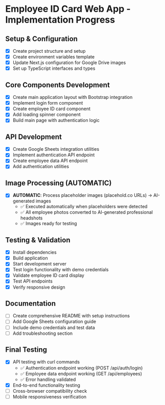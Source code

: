 # Employee ID Card Web App - Implementation Progress

## Setup & Configuration
- [x] Create project structure and setup
- [x] Create environment variables template
- [x] Update Next.js configuration for Google Drive images
- [x] Set up TypeScript interfaces and types

## Core Components Development
- [x] Create main application layout with Bootstrap integration
- [x] Implement login form component
- [x] Create employee ID card component
- [x] Add loading spinner component
- [x] Build main page with authentication logic

## API Development
- [x] Create Google Sheets integration utilities
- [x] Implement authentication API endpoint
- [x] Create employee data API endpoint
- [x] Add authentication utilities

## Image Processing (AUTOMATIC)
- [x] **AUTOMATIC**: Process placeholder images (placehold.co URLs) → AI-generated images
  - ✅ Executed automatically when placeholders were detected
  - ✅ All employee photos converted to AI-generated professional headshots
  - ✅ Images ready for testing

## Testing & Validation
- [x] Install dependencies
- [x] Build application
- [x] Start development server
- [x] Test login functionality with demo credentials
- [x] Validate employee ID card display
- [x] Test API endpoints
- [x] Verify responsive design

## Documentation
- [ ] Create comprehensive README with setup instructions
- [ ] Add Google Sheets configuration guide
- [ ] Include demo credentials and test data
- [ ] Add troubleshooting section

## Final Testing
- [x] API testing with curl commands
  - ✅ Authentication endpoint working (POST /api/auth/login)
  - ✅ Employee data endpoint working (GET /api/employees)
  - ✅ Error handling validated
- [x] End-to-end functionality testing
- [ ] Cross-browser compatibility check
- [ ] Mobile responsiveness verification
